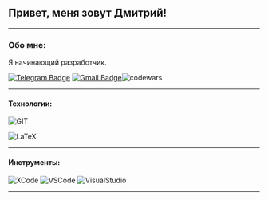 ## Привет, меня зовут Дмитрий!

---

### Обо мне:

Я начинающий разработчик. 

[![Telegram Badge](https://img.shields.io/badge/-dabelokon-blue?style=flat&logo=Telegram&logoColor=white)](https://t.me/dabelokon) [![Gmail Badge](https://img.shields.io/badge/-Gmail-red?style=flat&logo=Gmail&logoColor=white)](mailto:dabelokon@gmail.com)![codewars](https://www.codewars.com/users/Deemonn/badges/micro)

---

#### Технологии:

![GIT](https://img.shields.io/badge/-GIT-%23E44D27?style=flat-square&logo=git&logoColor=ffffff)
<!-- ![C#](https://img.shields.io/badge/-CSharp-3c1574?style=flat-square&logo=csharp) -->
![LaTeX](https://img.shields.io/badge/-LaTeX-%23F7DF1C?style=flat-square&logo=latex&logoColor=000000&labelColor=%23F7DF1C&color=%23FFCE5A)
<!--![Swift](https://img.shields.io/badge/-Swift-%23E44D27?style=flat-square&logo=swift&logoColor=white)-->

<!--
<div>
  <img src="https://github.com/devicons/devicon/blob/master/icons/git/git-original.svg" title="git" alt="git" width="40" height="40"/>&nbsp
  <img src="https://github.com/devicons/devicon/blob/1119b9f84c0290e0f0b38982099a2bd027a48bf1/icons/latex/latex-original.svg" title="LaTeX" alt="latex" width="60" height="40"/>&nbsp
  <img src="https://github.com/devicons/devicon/blob/1119b9f84c0290e0f0b38982099a2bd027a48bf1/icons/swift/swift-original.svg" title="Swift" alt="swift" width="40" height="40"/>&nbsp
  <img src="https://github.com/devicons/devicon/blob/master/icons/csharp/csharp-plain.svg" title="C#" alt="C#" width="40" height="40"/>&nbsp;
</div>
-->
---

#### Инструменты:

![XCode](https://img.shields.io/badge/-XCode-05a7ed?style=flat-square&logo=xcode&logoColor=ffffff)
![VSCode](https://img.shields.io/badge/-VSCode-2589c9?style=flat-square&logo=visualstudiocode)
![VisualStudio](https://img.shields.io/badge/-VisualStudio-3c1574?style=flat-square&logo=visualstudio)

<!--
<div>
<img src="https://github.com/devicons/devicon/blob/1119b9f84c0290e0f0b38982099a2bd027a48bf1/icons/xcode/xcode-original.svg" title="XCode" alt="xcode" width="40" height="40"/>&nbsp
<img src="https://github.com/devicons/devicon/blob/1119b9f84c0290e0f0b38982099a2bd027a48bf1/icons/vscode/vscode-original.svg" title="VSCode" alt="vscode" width="40" height="40"/>&nbsp
<img src="https://github.com/devicons/devicon/blob/1119b9f84c0290e0f0b38982099a2bd027a48bf1/icons/visualstudio/visualstudio-plain.svg" title="Visual Studio" alt="visualstudio" width="40" height="40"/>&nbsp
</div>
-->

---


<!--
**deemond/deemond** is a ✨ _special_ ✨ repository because its `README.md` (this file) appears on your GitHub profile.

Here are some ideas to get you started:

- 🔭 I’m currently working on ...
- 🌱 I’m currently learning ...
- 👯 I’m looking to collaborate on ...
- 🤔 I’m looking for help with ...
- 💬 Ask me about ...
- 📫 How to reach me: ...
- 😄 Pronouns: ...
- ⚡ Fun fact: ...
-->
